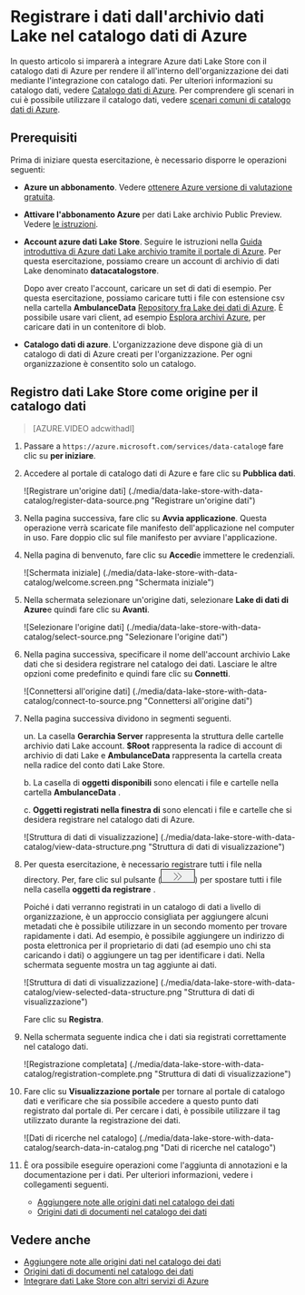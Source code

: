 <properties
   pageTitle="Registrare i dati dall'archivio dati Lake nel catalogo dati di Azure | Microsoft Azure"
   description="Registrare i dati dall'archivio dati Lake nel catalogo dati di Azure"
   services="data-lake-store,data-catalog" 
   documentationCenter=""
   authors="nitinme"
   manager="jhubbard"
   editor="cgronlun"/>

<tags
   ms.service="data-lake-store"
   ms.devlang="na"
   ms.topic="article"
   ms.tgt_pltfrm="na"
   ms.workload="big-data"
   ms.date="10/28/2016"
   ms.author="nitinme"/>

# <a name="register-data-from-data-lake-store-in-azure-data-catalog"></a>Registrare i dati dall'archivio dati Lake nel catalogo dati di Azure

In questo articolo si imparerà a integrare Azure dati Lake Store con il catalogo dati di Azure per rendere il all'interno dell'organizzazione dei dati mediante l'integrazione con catalogo dati. Per ulteriori informazioni su catalogo dati, vedere [Catalogo dati di Azure](../data-catalog/data-catalog-what-is-data-catalog.md). Per comprendere gli scenari in cui è possibile utilizzare il catalogo dati, vedere [scenari comuni di catalogo dati di Azure](../data-catalog/data-catalog-common-scenarios.md).

## <a name="prerequisites"></a>Prerequisiti

Prima di iniziare questa esercitazione, è necessario disporre le operazioni seguenti:

- **Azure un abbonamento**. Vedere [ottenere Azure versione di valutazione gratuita](https://azure.microsoft.com/pricing/free-trial/).

- **Attivare l'abbonamento Azure** per dati Lake archivio Public Preview. Vedere [le istruzioni](data-lake-store-get-started-portal.md#signup).

- **Account azure dati Lake Store**. Seguire le istruzioni nella [Guida introduttiva di Azure dati Lake archivio tramite il portale di Azure](data-lake-store-get-started-portal.md). Per questa esercitazione, possiamo creare un account di archivio di dati Lake denominato **datacatalogstore**. 

    Dopo aver creato l'account, caricare un set di dati di esempio. Per questa esercitazione, possiamo caricare tutti i file con estensione csv nella cartella **AmbulanceData** [Repository fra Lake dei dati di Azure](https://github.com/Azure/usql/tree/master/Examples/Samples/Data/AmbulanceData/). È possibile usare vari client, ad esempio [Esplora archivi Azure](http://storageexplorer.com/), per caricare dati in un contenitore di blob.

- **Catalogo dati di azure**. L'organizzazione deve dispone già di un catalogo di dati di Azure creati per l'organizzazione. Per ogni organizzazione è consentito solo un catalogo.

## <a name="register-data-lake-store-as-a-source-for-data-catalog"></a>Registro dati Lake Store come origine per il catalogo dati

>[AZURE.VIDEO adcwithadl] 

1. Passare a `https://azure.microsoft.com/services/data-catalog`e fare clic su **per iniziare**.

2. Accedere al portale di catalogo dati di Azure e fare clic su **Pubblica dati**.

    ![Registrare un'origine dati] (./media/data-lake-store-with-data-catalog/register-data-source.png "Registrare un'origine dati")

3. Nella pagina successiva, fare clic su **Avvia applicazione**. Questa operazione verrà scaricate file manifesto dell'applicazione nel computer in uso. Fare doppio clic sul file manifesto per avviare l'applicazione.

4. Nella pagina di benvenuto, fare clic su **Accedi**e immettere le credenziali.

    ![Schermata iniziale] (./media/data-lake-store-with-data-catalog/welcome.screen.png "Schermata iniziale")

5. Nella schermata selezionare un'origine dati, selezionare **Lake di dati di Azure**e quindi fare clic su **Avanti**.

    ![Selezionare l'origine dati] (./media/data-lake-store-with-data-catalog/select-source.png "Selezionare l'origine dati")

6. Nella pagina successiva, specificare il nome dell'account archivio Lake dati che si desidera registrare nel catalogo dei dati. Lasciare le altre opzioni come predefinito e quindi fare clic su **Connetti**.

    ![Connettersi all'origine dati] (./media/data-lake-store-with-data-catalog/connect-to-source.png "Connettersi all'origine dati")

7. Nella pagina successiva dividono in segmenti seguenti.

    un. La casella **Gerarchia Server** rappresenta la struttura delle cartelle archivio dati Lake account. **$Root** rappresenta la radice di account di archivio di dati Lake e **AmbulanceData** rappresenta la cartella creata nella radice del conto dati Lake Store.

    b. La casella di **oggetti disponibili** sono elencati i file e cartelle nella cartella **AmbulanceData** .

    c. **Oggetti registrati nella finestra di** sono elencati i file e cartelle che si desidera registrare nel catalogo dati di Azure.

    ![Struttura di dati di visualizzazione] (./media/data-lake-store-with-data-catalog/view-data-structure.png "Struttura di dati di visualizzazione")

8. Per questa esercitazione, è necessario registrare tutti i file nella directory. Per, fare clic sul pulsante (![spostare oggetti](./media/data-lake-store-with-data-catalog/move-objects.png "spostare oggetti")) per spostare tutti i file nella casella **oggetti da registrare** . 

    Poiché i dati verranno registrati in un catalogo di dati a livello di organizzazione, è un approccio consigliata per aggiungere alcuni metadati che è possibile utilizzare in un secondo momento per trovare rapidamente i dati. Ad esempio, è possibile aggiungere un indirizzo di posta elettronica per il proprietario di dati (ad esempio uno chi sta caricando i dati) o aggiungere un tag per identificare i dati. Nella schermata seguente mostra un tag aggiunte ai dati.

    ![Struttura di dati di visualizzazione] (./media/data-lake-store-with-data-catalog/view-selected-data-structure.png "Struttura di dati di visualizzazione")

    Fare clic su **Registra**.

8. Nella schermata seguente indica che i dati sia registrati correttamente nel catalogo dati.

    ![Registrazione completata] (./media/data-lake-store-with-data-catalog/registration-complete.png "Struttura di dati di visualizzazione")

9. Fare clic su **Visualizzazione portale** per tornare al portale di catalogo dati e verificare che sia possibile accedere a questo punto dati registrato dal portale di. Per cercare i dati, è possibile utilizzare il tag utilizzato durante la registrazione dei dati.

    ![Dati di ricerche nel catalogo] (./media/data-lake-store-with-data-catalog/search-data-in-catalog.png "Dati di ricerche nel catalogo")

10. È ora possibile eseguire operazioni come l'aggiunta di annotazioni e la documentazione per i dati. Per ulteriori informazioni, vedere i collegamenti seguenti.
    * [Aggiungere note alle origini dati nel catalogo dei dati](../data-catalog/data-catalog-how-to-annotate.md)
    * [Origini dati di documenti nel catalogo dei dati](../data-catalog/data-catalog-how-to-documentation.md)

## <a name="see-also"></a>Vedere anche

* [Aggiungere note alle origini dati nel catalogo dei dati](../data-catalog/data-catalog-how-to-annotate.md)
* [Origini dati di documenti nel catalogo dei dati](../data-catalog/data-catalog-how-to-documentation.md)
* [Integrare dati Lake Store con altri servizi di Azure](data-lake-store-integrate-with-other-services.md)
